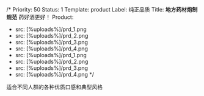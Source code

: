 /*
Priority: 50
Status: 1
Template: product
Label: 纯正品质
Title: <b>地方药材炮制规范</b> 药好酒更好！
Product:
- src: [%uploads%]/prd_1.png
- src: [%uploads%]/prd_2.png
- src: [%uploads%]/prd_3.png
- src: [%uploads%]/prd_4.png
- src: [%uploads%]/prd_1.png
- src: [%uploads%]/prd_2.png
- src: [%uploads%]/prd_3.png
- src: [%uploads%]/prd_4.png
*/
<p>适合不同人群的各种优质口感和典型风格</p>